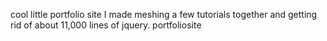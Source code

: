 cool little portfolio site I made meshing a few tutorials together and getting rid of about 11,000 lines of jquery.
portfoliosite
